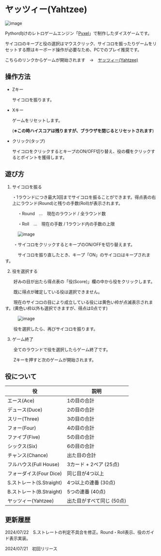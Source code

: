 # ヤッツィー(Yahtzee)
![image](https://github.com/user-attachments/assets/eee369a5-15bc-4e3e-a750-a4809fc7713e)

Python向けのレトロゲームエンジン「[Pyxel](https://github.com/kitao/pyxel/blob/main/docs/README.ja.md)」で制作したダイスゲームです。

サイコロのキープと役の選択はマウスクリック、サイコロを振ったりゲームをリセットする際はキーボード操作が必要なため、PCでのプレイ推奨です。

こちらのリンクからゲームが開始されます　→　[ヤッツィー(Yahtzee)](https://kitao.github.io/pyxel/wasm/launcher/?play=nekomata-risan.dice_game.dice_game&gamepad=enabled)

## 操作方法
- Zキー

  サイコロを振ります。

- Xキー

  ゲームをリセットします。

  (**※この時ハイスコアは残りますが、ブラウザを閉じるとリセットされます**)

- クリック(タップ)

  サイコロをクリックするとキープのON/OFF切り替え、役の欄をクリックするとポイントを獲得します。

## 遊び方
1. サイコロを振る

    ・1ラウンドにつき最大3回までサイコロを振ることができます。得点表の右上にラウンド(Round)と残りの手数(Roll)が表示されます。

　　　・Round　…　現在のラウンド / 全ラウンド数

　　　・Roll　…　現在の手数 / 1ラウンド内の手数の上限

　　　![image](https://github.com/user-attachments/assets/7841f96b-d97e-4cd1-bf84-b6acf79721fd)

　　・サイコロをクリックするとキープのON/OFFを切り替えます。

　　　サイコロを振り直したとき、キープ「ON」のサイコロはキープされます。

2. 役を選択する

　　好みの目が出たら得点表の「役(Score)」欄の中から役をクリックします。

　　既に得点が確定している役は選択できません。

　　現在のサイコロの目により成立している役には黄色い枠が点滅表示されます。(黄色い枠以外も選択できますが、得点は0点です)

　　　![image](https://github.com/user-attachments/assets/7d46a228-8304-4631-9bcb-6258d4c451c7)

　　役を選択したら、再びサイコロを振ります。

3. ゲーム終了

　　全てのラウンドで役を選択したらゲーム終了です。

　　Zキーを押すと次のゲームが開始されます。

## 役について
| 役 | 説明 |
----|----
| エース(Ace) | 1の目の合計 |
| デュース(Duce) | 2の目の合計 |
| スリー(Three) | 3の目の合計 |
| フォー(Four) | 4の目の合計 |
| ファイブ(Five) | 5の目の合計 |
| シックス(Six) | 6の目の合計 |
| チャンス(Chance) | 出た目の合計 |
| フルハウス(Full House) | 3カード + 2ペア (25点) |
| フォーダイス(Four Dice) | 同じ目が4つ以上 |
| S.ストレート(S.Straight) | 4つ以上の連番 (30点) |
| B.ストレート(B.Straight) | 5つの連番 (40点) |
| ヤッツィー(Yahtzee) | 出た目がすべて同じ (50点) |

## 更新履歴
2024/07/22　S.ストレートの判定不具合を修正。Round・Roll表示、役のガイド表示実装。

2024/07/21　初回リリース
